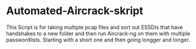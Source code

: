 # Automated-Aircrack-skript
This Script is for taking multiple pcap files and sort out ESSDIs that have handshakes to 
a new folder and then run Aircrack-ng on them with multiple passwordlists. 
Starting with a short one and then going longger and longer. 
